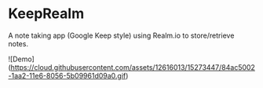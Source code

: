 # KeepRealm
A note taking app (Google Keep style) using Realm.io to store/retrieve notes.

![Demo] (https://cloud.githubusercontent.com/assets/12616013/15273447/84ac5002-1aa2-11e6-8056-5b09961d09a0.gif)
